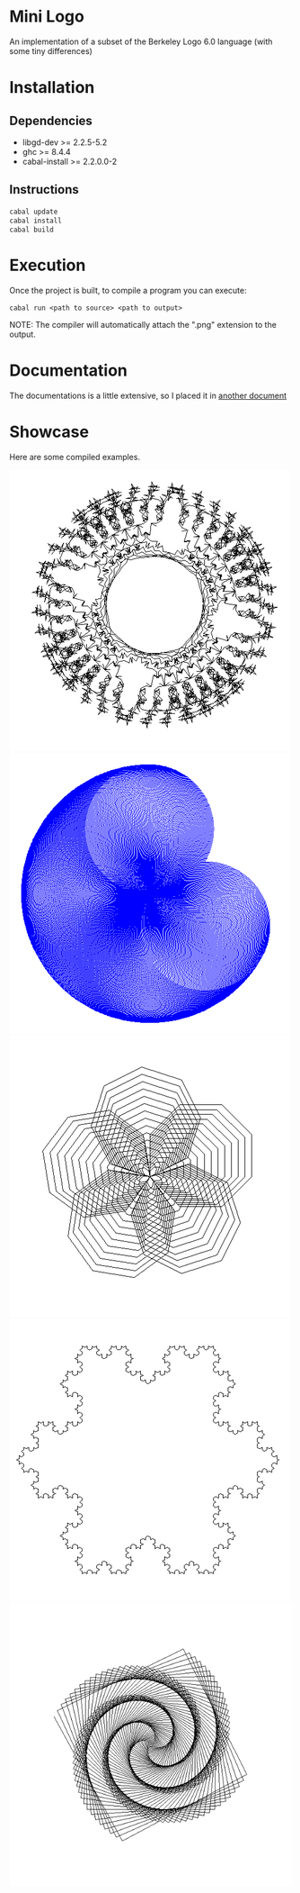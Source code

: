 # Mini Logo

An implementation of a subset of the Berkeley Logo 6.0 language (with some tiny differences)

# Installation

## Dependencies

- libgd-dev >= 2.2.5-5.2
- ghc >= 8.4.4
- cabal-install >= 2.2.0.0-2

## Instructions

```
cabal update
cabal install
cabal build
```

# Execution

Once the project is built, to compile a program you can execute:

```
cabal run <path to source> <path to output>
```

NOTE: The compiler will automatically attach the ".png" extension to the output.

# Documentation
The documentations is a little extensive, so I placed it in [another document](../main/Documentation.md)

# Showcase

Here are some compiled examples.

![example 1](showcase/1.png)
![example 2](showcase/2.png)
![example 3](showcase/3.png)
![example 4](showcase/4.png)
![example 5](showcase/5.png)